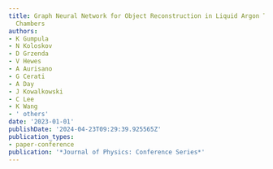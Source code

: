 ```yaml
---
title: Graph Neural Network for Object Reconstruction in Liquid Argon Time Projection
  Chambers
authors:
- K Gumpula
- N Koloskov
- D Grzenda
- V Hewes
- A Aurisano
- G Cerati
- A Day
- J Kowalkowski
- C Lee
- K Wang
- ' others'
date: '2023-01-01'
publishDate: '2024-04-23T09:29:39.925565Z'
publication_types:
- paper-conference
publication: '*Journal of Physics: Conference Series*'
---
```

